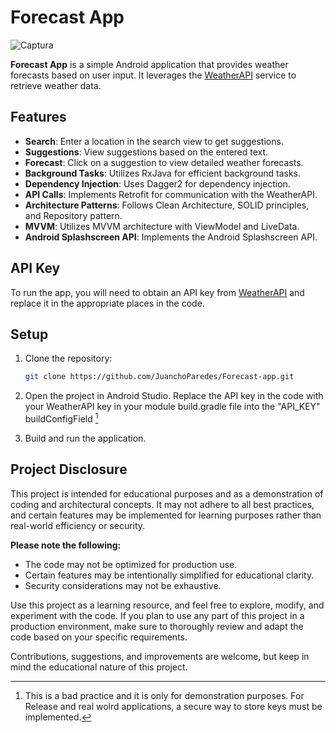 # Forecast App
![Captura](https://github.com/JuanchoParedes/Forecast-app/assets/4059634/11824acb-c2fb-4685-9743-831b5ffcb374)

**Forecast App** is a simple Android application that provides weather forecasts based on user input. It leverages the [WeatherAPI](https://www.weatherapi.com/) service to retrieve weather data.

## Features

- **Search**: Enter a location in the search view to get suggestions.
- **Suggestions**: View suggestions based on the entered text.
- **Forecast**: Click on a suggestion to view detailed weather forecasts.
- **Background Tasks**: Utilizes RxJava for efficient background tasks.
- **Dependency Injection**: Uses Dagger2 for dependency injection.
- **API Calls**: Implements Retrofit for communication with the WeatherAPI.
- **Architecture Patterns**: Follows Clean Architecture, SOLID principles, and Repository pattern.
- **MVVM**: Utilizes MVVM architecture with ViewModel and LiveData.
- **Android Splashscreen API**: Implements the Android Splashscreen API.

## API Key

To run the app, you will need to obtain an API key from [WeatherAPI](https://www.weatherapi.com/) and replace it in the appropriate places in the code.

## Setup

1. Clone the repository:

   ```bash
   git clone https://github.com/JuanchoParedes/Forecast-app.git


2. Open the project in Android Studio.  Replace the API key in the code with your WeatherAPI key in your module build.gradle file into the "API_KEY" buildConfigField [^1]

3. Build and run the application.


## Project Disclosure

This project is intended for educational purposes and as a demonstration of coding and architectural concepts. It may not adhere to all best practices, and certain features may be implemented for learning purposes rather than real-world efficiency or security.

**Please note the following:**

- The code may not be optimized for production use.
- Certain features may be intentionally simplified for educational clarity.
- Security considerations may not be exhaustive.

Use this project as a learning resource, and feel free to explore, modify, and experiment with the code. If you plan to use any part of this project in a production environment, make sure to thoroughly review and adapt the code based on your specific requirements.

Contributions, suggestions, and improvements are welcome, but keep in mind the educational nature of this project.


[^1]:This is a bad practice and it is only for demonstration purposes. For Release and real wolrd applications, a secure way to store keys must be implemented.





